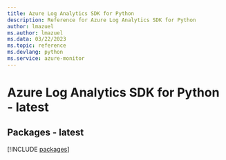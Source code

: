```yaml
---
title: Azure Log Analytics SDK for Python
description: Reference for Azure Log Analytics SDK for Python
author: lmazuel
ms.author: lmazuel
ms.data: 03/22/2023
ms.topic: reference
ms.devlang: python
ms.service: azure-monitor
---
```

# Azure Log Analytics SDK for Python - latest
## Packages - latest
[!INCLUDE [packages](log-analytics-index.md)]